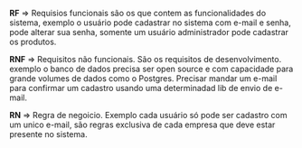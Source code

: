 **RF** => Requisios funcionais são os que contem as funcionalidades do sistema, exemplo o usuário pode cadastrar no sistema com e-mail e senha, pode alterar sua senha, somente um usuário administrador pode cadastrar os produtos.

**RNF** => Requisitos não funcionais. São os requisitos de desenvolvimento. exemplo o banco de dados precisa ser open source e com capacidade para grande volumes de dados como o Postgres. Precisar mandar um e-mail para confirmar um cadastro usando uma determinadad lib de envio de e-mail.

**RN** => Regra de negoicio. Exemplo cada usuário só pode ser cadastro com um unico e-mail, são regras exclusiva de cada empresa que deve estar presente no sistema.
